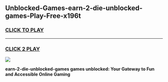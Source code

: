 
## Unblocked-Games-earn-2-die-unblocked-games-Play-Free-x196t
<h3>
<a href="https://premium76.site?title=earn-2-die-unblocked-games&ref=17A">CLICK TO PLAY</a></h3>
<hr>

<h3>
<a href="https://premium76.site?title=earn-2-die-unblocked-games&ref=17A">CLICK 2 PLAY</a>
  
</h3>

<a href="https://premium76.site?title=earn-2-die-unblocked-games&ref=17A"><img src="https://clearcache.store/games.png"></a>


**earn-2-die-unblocked-games games unblocked: Your Gateway to Fun and Accessible Online Gaming**
